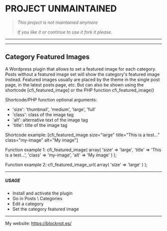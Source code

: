 # PROJECT UNMAINTAINED

> *This project is not maintained anymore*
>
> *If you like it or continue to use it fork it please.*

---
---

Category Featured Images
------------------------
A Wordpress plugin that allows to set a featured image for each category.
Posts without a featured image set will show the category's featured image instead.
Featured images usually are placed by the theme in the single post page, in the latest posts page, etc.
But can also be shown using the shortcode [cfi_featured_image] or the PHP function cfi_featured_image()

Shortcode/PHP function optional arguments:
- 'size': 'thumbnail', 'medium', 'large', 'full'
- 'class': class of the image tag
- 'alt': alternative text of the image tag
- 'title': title of the image tag

Shortcode example: [cfi_featured_image size="large" title="This is a test..." class="my-image" alt="My image"]

Function example 1: cfi_featured_image( array( 'size' => 'large', 'title' => 'This is a test...', 'class' => 'my-image', 'alt' => 'My image' ) );

Function example 2: cfi_featured_image_url( array( 'size' => 'large' ) );

* * *

##### USAGE

 - Install and activate the plugin
 - Go in Posts \ Categories
 - Edit a category
 - Set the category featured image

* * *

My website: <https://blocknot.es/>
